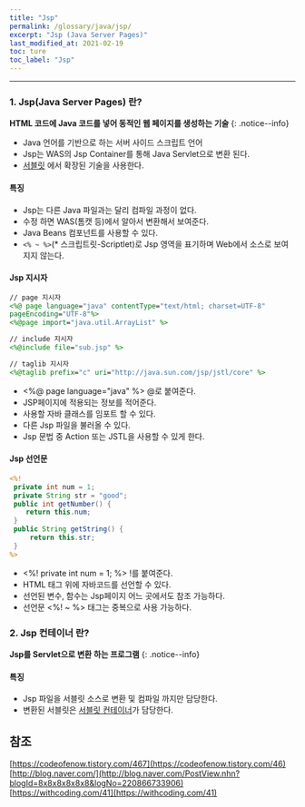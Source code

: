 ```yaml
---
title: "Jsp"
permalink: /glossary/java/jsp/
excerpt: "Jsp (Java Server Pages)"
last_modified_at: 2021-02-19
toc: ture
toc_label: "Jsp"
---
```


---

### 1. Jsp(Java Server Pages) 란?

**HTML 코드에 Java 코드를 넣어 동적인 웹 페이지를 생성하는 기술**
{: .notice--info}

- Java 언어를 기반으로 하는 서버 사이드 스크립트 언어
- Jsp는 WAS의 Jsp Container를 통해 Java Servlet으로 변환 된다.
- [서블릿][servlet] 에서 확장된 기술을 사용한다.

#### 특징
- Jsp는 다른 Java 파일과는 달리 컴파일 과정이 없다.
- 수정 하면 WAS(톰캣 등)에서 알아서 변환해서 보여준다.
- Java Beans 컴포넌트를 사용할 수 있다.
- `<% ~ %>`(* 스크립트릿-Scriptlet)로 Jsp 영역을 표기하며 Web에서 소스로 보여지지 않는다.

#### Jsp 지시자

```jsp
// page 지시자
<%@ page language="java" contentType="text/html; charset=UTF-8" 
pageEncoding="UTF-8"%>
<%@page import="java.util.ArrayList" %>

// include 지시자
<%@include file="sub.jsp" %>

// taglib 지시자
<%@taglib prefix="c" uri="http://java.sun.com/jsp/jstl/core" %>
```
- <%@ page language="java" %> @로 붙여준다.
- JSP페이지에 적용되는 정보를 적어준다.
- 사용할 자바 클래스를 임포트 할 수 있다.
- 다른 Jsp 파일을 불러올 수 있다.
- Jsp 문법 중 Action 또는 JSTL을 사용할 수 있게 한다.

#### Jsp 선언문

```jsp
<%!
 private int num = 1;
 private String str = "good";
 public int getNumber() {
    return this.num;
 } 
 public String getString() {
     return this.str;
 } 
%>
```

- <%! private int num = 1; %> !를 붙여준다.
- HTML 태그 위에 자바코드를 선언할 수 있다.
- 선언된 변수, 함수는 Jsp페이지 어느 곳에서도 참조 가능하다. 
- 선언문 <%! ~ %> 태그는 중복으로 사용 가능하다.


### 2. Jsp 컨테이너 란?
**Jsp를 Servlet으로 변환 하는 프로그램**
{: .notice--info}

#### 특징
- Jsp 파일을 서블릿 소스로 변환 및 컴파일 까지만 담당한다.
- 변환된 서블릿은 [서블릿 컨테이너](/glossary/java/servlet/#2-서블릿-컨테이너-란)가 담당한다.

## 참조
[https://codeofenow.tistory.com/467](https://codeofenow.tistory.com/46) <br>
[http://blog.naver.com/](http://blog.naver.com/PostView.nhn?blogId=8x8x8x8x8x8&logNo=220866733906)<br>
[https://withcoding.com/41](https://withcoding.com/41)

<!--링크 참조-->

[servlet]: /glossary/java/servlet/ "Servlet"